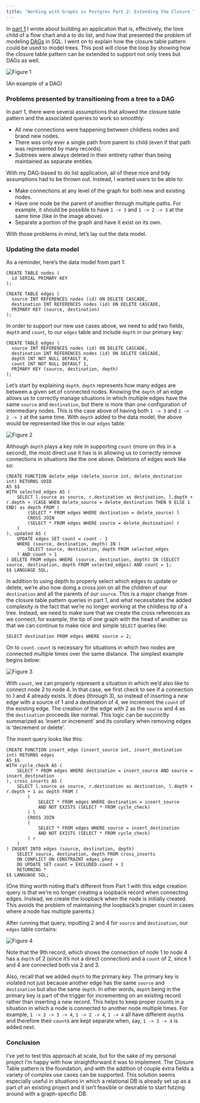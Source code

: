 ```yaml
---
title: 'Working with Graphs in Postgres Part 2: Extending the Closure Table Pattern to Support DAGs'
---
```


In [part 1](closure-table-pattern.md) I wrote about building an application that is, effectively, the love child of a flow chart and a to do list, and how that presented the problem of modeling [DAGs](https://en.wikipedia.org/wiki/Directed_acyclic_graph) in SQL. I went on to explain how the closure table pattern could be used to model trees. This post will close the loop by showing how the closure table pattern can be extended to support not only trees but DAGs as well.

![Figure 1](/assets/extended-closure-table-fig-1.png)

(An example of a DAG)

### Problems presented by transitioning from a tree to a DAG

In part 1, there were several assumptions that allowed the closure table pattern and the associated queries to work so smoothly:

* All new connections were happening between childless nodes and brand new nodes.
* There was only ever a single path from parent to child (even if that path was represented by many records).
* Subtrees were always deleted in their entirety rather than being maintained as separate entities.

With my DAG-based to do list application, all of these nice and tidy assumptions had to be thrown out. Instead, I wanted users to be able to:

* Make connections at any level of the graph for both new and existing nodes.
* Have one node be the parent of another through multiple paths. For example, it should be possible to have `1 -> 3` and `1 -> 2 -> 3` at the same time (like in the image above).
* Separate a portion of the graph and have it exist on its own.

With those problems in mind, let’s lay out the data model.

### Updating the data model

As a reminder, here’s the data model from part 1:

```
CREATE TABLE nodes (
  id SERIAL PRIMARY KEY
);

CREATE TABLE edges (
  source INT REFERENCES nodes (id) ON DELETE CASCADE,
  destination INT REFERENCES nodes (id) ON DELETE CASCADE,
  PRIMARY KEY (source, destination)
);
```

In order to support our new use cases above, we need to add two fields, `depth` and `count`, to our `edges` table and include `depth` in our primary key:

```
CREATE TABLE edges (
  source INT REFERENCES nodes (id) ON DELETE CASCADE,
  destination INT REFERENCES nodes (id) ON DELETE CASCADE,
  depth INT NOT NULL DEFAULT 0,
  count INT NOT NULL DEFAULT 1,
  PRIMARY KEY (source, destination, depth)
);
```

Let’s start by explaining `depth`. `depth` represents how many edges are between a given set of connected nodes. Knowing the `depth` of an edge allows us to correctly manage situations in which multiple edges have the same `source` and `destination`, but there is more than one configuration of intermediary nodes. This is the case above of having both `1 -> 3` and `1 -> 2 -> 3` at the same time. With `depth` added to the data model, the above would be represented like this in our `edges` table: 

![Figure 2](/assets/extended-closure-table-fig-2.png)

Although `depth` plays a key role in supporting `count` (more on this in a second), the most direct use it has is in allowing us to correctly remove connections in situations like the one above.  Deletions of edges work like so:

```
CREATE FUNCTION delete_edge (delete_source int, delete_destination int) RETURNS VOID
AS $$
WITH selected_edges AS (
	SELECT l.source as source, r.destination as destination, l.depth + r.depth + (CASE WHEN delete_source = delete_destination THEN 0 ELSE 1 END) as depth FROM (
		(SELECT * FROM edges WHERE destination = delete_source) l 
		CROSS JOIN
		(SELECT * FROM edges WHERE source = delete_destination) r
	)
), updated AS (
	UPDATE edges SET count = count - 1
	WHERE (source, destination, depth) IN (
		SELECT source, destination, depth FROM selected_edges
	) AND count > 1
) DELETE FROM edges WHERE (source, destination, depth) IN (SELECT source, destination, depth FROM selected_edges) AND count = 1;
$$ LANGUAGE SQL;
```

In addition to using depth to properly select which edges to update or delete, we’re also now doing a cross join on all the children of our `destination` and all the parents of our `source`. This is a major change from the closure table pattern queries in part 1, and what necessitates the added complexity is the fact that we’re no longer working at the childless tip of a tree. Instead, we need to make sure that we create the cross references as we connect, for example, the tip of one graph with the head of another so that we can continue to make nice and simple `SELECT` queries like:

```
SELECT destination FROM edges WHERE source = 2;
```

On to `count`. `count` is necessary for situations in which two nodes are connected multiple times over the same distance. The simplest example begins below:

![Figure 3](/assets/extended-closure-table-fig-3.png)

With `count`, we can properly represent a situation in which we’d also like to connect node 2 to node 4. In that case, we first check to see if a connection to 1 and 4 already exists. It does (through 3), so instead of inserting a new edge with a source of 1 and a destination of 4, we increment the `count` of the existing edge. The creation of the edge with 2 as the `source` and 4 as the `destination` proceeds like normal. This logic can be succinctly summarized as ‘insert or increment’ and its corollary when removing edges is ‘decrement or delete’.

The insert query looks like this:

```
CREATE FUNCTION insert_edge (insert_source int, insert_destination int) RETURNS edges
AS $$
WITH cycle_check AS (
	SELECT * FROM edges WHERE destination = insert_source AND source = insert_destination
), cross_inserts AS (
	SELECT l.source as source, r.destination as destination, l.depth + r.depth + 1 as depth FROM (
		(
			SELECT * FROM edges WHERE destination = insert_source
			AND NOT EXISTS (SELECT * FROM cycle_check)
		) l
		CROSS JOIN
		(
			SELECT * FROM edges WHERE source = insert_destination
			AND NOT EXISTS (SELECT * FROM cycle_check)
		) r 
	)
) INSERT INTO edges (source, destination, depth)
	SELECT source, destination, depth FROM cross_inserts
	ON CONFLICT ON CONSTRAINT edges_pkey
	DO UPDATE SET count = EXCLUDED.count + 1
	RETURNING *
$$ LANGUAGE SQL;
```

(One thing worth noting that’s different from Part 1 with this edge creation query is that we’re no longer creating a loopback record when connecting edges. Instead, we create the loopback when the node is initially created. This avoids the problem of maintaining the loopback’s proper count in cases where a node has multiple parents.)

After running that query, inputting 2 and 4 for `source` and `destination`, our `edges` table contains:

![Figure 4](/assets/extended-closure-table-fig-4.png)

Note that the 9th record, which shows the connection of node 1 to node 4 has a `depth` of 2 (since it’s not a direct connection) and a `count` of 2, since 1 and 4 are connected both via 2 and 3.

Also, recall that we added `depth` to the primary key. The primary key is violated not just because another edge has the same `source` and `destination` but also the same `depth`. In other words, `depth` being in the primary key is part of the trigger for incrementing on an existing record rather than inserting a new record. This helps to keep proper counts in a situation in which a node is connected to another node multiple times. For example, `1 -> 2 -> 3 -> 4`, `1 -> 2 -> 4`, `1 -> 4` all have different `depth`s and therefore their `count`s are kept separate when, say, `1 -> 3 -> 4` is added next.

### Conclusion

I’ve yet to test this approach at scale, but for the sake of my personal project I’m happy with how straightforward it was to implement. The Closure Table pattern is the foundation, and with the addition of couple extra fields a variety of complex use cases can be supported. This solution seems especially useful in situations in which a relational DB is already set up as a part of an existing project and it isn’t feasible or desirable to start futzing around with a graph-specific DB.
